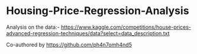 # Housing-Price-Regression-Analysis

Analysis on the data:-
https://www.kaggle.com/competitions/house-prices-advanced-regression-techniques/data?select=data_description.txt

Co-authored by https://github.com/ph4n7omh4nd5
 

